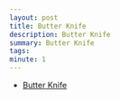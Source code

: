 ```yaml
---
layout: post
title: Butter Knife
description: Butter Knife
summary: Butter Knife
tags: 
minute: 1
---
```

* [Butter Knife](https://github.com/JakeWharton/butterknife)